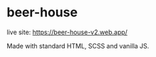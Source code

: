 # beer-house

live site: https://beer-house-v2.web.app/

Made with standard HTML, SCSS and vanilla JS.
